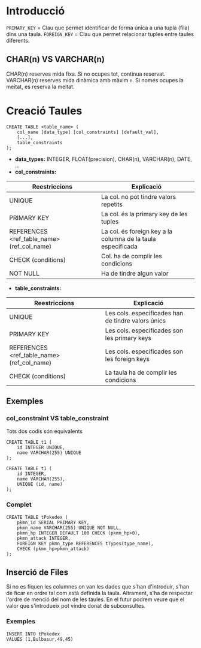# Introducció
``PRIMARY_KEY`` = Clau que permet identificar de forma única a una tupla (fila) dins una taula.
``FOREIGN_KEY`` = Clau que permet relacionar tuples entre taules diferents.

## CHAR(n) VS VARCHAR(n)
CHAR(n) reserves mida fixa. Si no ocupes tot, continua reservat.
VARCHAR(n) reserves mida dinàmica amb màxim `n`. Si només ocupes la meitat, es reserva la meitat.

# Creació Taules
```PostgreSQL
CREATE TABLE <table_name> (
	col_name [data_type] [col_constraints] [default_val],
	[...],
	table_constraints
);
```
- **data_types:** INTEGER, FLOAT(precision), CHAR(n), VARCHAR(n), DATE, ...
- **col_constraints:** 

| Reestriccions                              | Explicació                                                   |
| ------------------------------------------ | ------------------------------------------------------------ |
| UNIQUE                                     | La col. no pot tindre valors repetits                        |
| PRIMARY KEY                                | La col. és la primary key de les tuples                      |
| REFERENCES <ref_table_name> (ref_col_name) | La col. és foreign key a la columna de la taula especificada |
| CHECK (conditions)                         | Col. ha de complir les condicions                            |
| NOT NULL                                   | Ha de tindre algun valor                                     |
- **table_constraints:**

| Reestriccions                              | Explicació                                         |
| ------------------------------------------ | -------------------------------------------------- |
| UNIQUE                                     | Les cols. especificades han de tindre valors únics |
| PRIMARY KEY                                | Les cols. especificades son les primary keys       |
| REFERENCES <ref_table_name> (ref_col_name) | Les cols. especificades son les foreign keys       |
| CHECK (conditions)                         | La taula ha de complir les condicions              |

## Exemples
### col_constraint VS table_constraint
Tots dos codis són equivalents
```PostgreSQL
CREATE TABLE t1 (
	id INTEGER UNIQUE,
	name VARCHAR(255) UNIQUE
);
```

```PostgreSQL
CREATE TABLE t1 (
	id INTEGER,
	name VARCHAR(255),
	UNIQUE (id, name)
);
```

### Complet
```PostgreSQL
CREATE TABLE tPokedex (
	pkmn_id SERIAL PRIMARY KEY,
	pkmn_name VARCHAR(255) UNIQUE NOT NULL,
	pkmn_hp INTEGER DEFAULT 100 CHECK (pkmn_hp>0),
	pkmn_attack INTEGER,
	FOREIGN KEY pkmn_type REFERENCES tTypes(type_name),
	CHECK (pkmn_hp>pkmn_attack)
);
```

## Inserció de Files
Si no es fiquen les columnes on van les dades que s'han d'introduir, s'han de ficar en ordre tal com està definida la taula. Altrament, s'ha de respectar l'ordre de menció del nom de les taules.
En el futur podrem veure que el valor que s'introdueix pot vindre donat de subconsultes.

### Exemples
```PostgreSQL
INSERT INTO tPokedex
VALUES (1,Bulbasur,49,45)
```